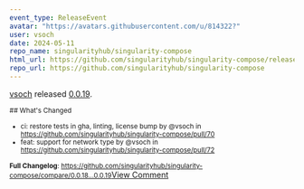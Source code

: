 ```yaml
---
event_type: ReleaseEvent
avatar: "https://avatars.githubusercontent.com/u/814322?"
user: vsoch
date: 2024-05-11
repo_name: singularityhub/singularity-compose
html_url: https://github.com/singularityhub/singularity-compose/releases/tag/0.0.19
repo_url: https://github.com/singularityhub/singularity-compose
---
```


<a href='https://github.com/vsoch' target='_blank'>vsoch</a> released <a href='https://github.com/singularityhub/singularity-compose/releases/tag/0.0.19' target='_blank'>0.0.19</a>.

<small>## What's Changed
* ci: restore tests in gha, linting, license bump by @vsoch in https://github.com/singularityhub/singularity-compose/pull/70
* feat: support for network type by @vsoch in https://github.com/singularityhub/singularity-compose/pull/72


**Full Changelog**: https://github.com/singularityhub/singularity-compose/compare/0.0.18...0.0.19</small><a href='https://github.com/singularityhub/singularity-compose/releases/tag/0.0.19' target='_blank'>View Comment</a>